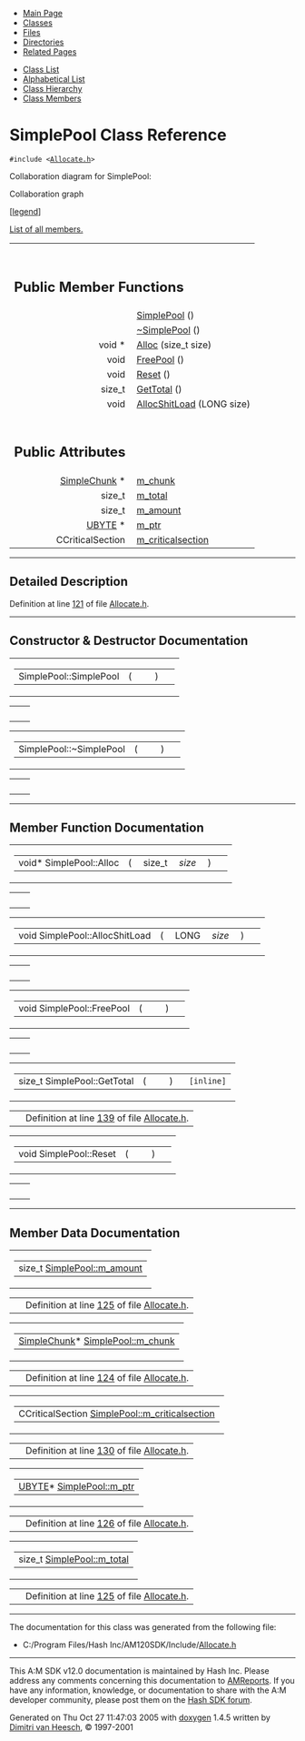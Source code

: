 <div class="tabs">

- [Main Page](index.md)
- <span id="current">[Classes](annotated.md)</span>
- [Files](files.md)
- [Directories](dirs.md)
- [Related Pages](pages.md)

</div>

<div class="tabs">

- [Class List](annotated.md)
- [Alphabetical List](classes.md)
- [Class Hierarchy](hierarchy.md)
- [Class Members](functions.md)

</div>

# SimplePool Class Reference

`#include <`<a href="Allocate_8h-source.md" class="el"><code>Allocate.h</code></a>`>`

Collaboration diagram for SimplePool:

<span class="image placeholder" original-image-src="classSimplePool__coll__graph.gif" original-image-title="" border="0" usemap="#SimplePool__coll__map">Collaboration graph</span>

\[[legend](graph_legend.md)\]

[List of all members.](classSimplePool-members.md)

<table data-border="0" data-cellpadding="0" data-cellspacing="0">
<colgroup>
<col style="width: 50%" />
<col style="width: 50%" />
</colgroup>
<tbody>
<tr>
<td></td>
<td></td>
</tr>
<tr>
<td colspan="2"><br />
&#10;<h2 id="public-member-functions">Public Member Functions</h2></td>
</tr>
<tr>
<td class="memItemLeft" style="text-align: right;" data-nowrap="" data-valign="top"> </td>
<td class="memItemRight" data-valign="bottom"><a href="classSimplePool.md#f80f1eb2f178ce55e4c3b6f66819a616" class="el">SimplePool</a> ()</td>
</tr>
<tr>
<td class="memItemLeft" style="text-align: right;" data-nowrap="" data-valign="top"> </td>
<td class="memItemRight" data-valign="bottom"><a href="classSimplePool.md#e99e5306db341157e7b46509a3644d1c" class="el">~SimplePool</a> ()</td>
</tr>
<tr>
<td class="memItemLeft" style="text-align: right;" data-nowrap="" data-valign="top">void * </td>
<td class="memItemRight" data-valign="bottom"><a href="classSimplePool.md#c1a36b6050d5609570081ede27b259c4" class="el">Alloc</a> (size_t size)</td>
</tr>
<tr>
<td class="memItemLeft" style="text-align: right;" data-nowrap="" data-valign="top">void </td>
<td class="memItemRight" data-valign="bottom"><a href="classSimplePool.md#49a3e87dfcb34a8dc782243de471bea9" class="el">FreePool</a> ()</td>
</tr>
<tr>
<td class="memItemLeft" style="text-align: right;" data-nowrap="" data-valign="top">void </td>
<td class="memItemRight" data-valign="bottom"><a href="classSimplePool.md#723c2e35b3e2fa578261be72c871f300" class="el">Reset</a> ()</td>
</tr>
<tr>
<td class="memItemLeft" style="text-align: right;" data-nowrap="" data-valign="top">size_t </td>
<td class="memItemRight" data-valign="bottom"><a href="classSimplePool.md#a0220381b7ca4bee6ae0bc21b6f8a5fc" class="el">GetTotal</a> ()</td>
</tr>
<tr>
<td class="memItemLeft" style="text-align: right;" data-nowrap="" data-valign="top">void </td>
<td class="memItemRight" data-valign="bottom"><a href="classSimplePool.md#53ec6eeccd7f17654dd9c37302676315" class="el">AllocShitLoad</a> (LONG size)</td>
</tr>
<tr>
<td colspan="2"><br />
&#10;<h2 id="public-attributes">Public Attributes</h2></td>
</tr>
<tr>
<td class="memItemLeft" style="text-align: right;" data-nowrap="" data-valign="top"><a href="classSimpleChunk.md" class="el">SimpleChunk</a> * </td>
<td class="memItemRight" data-valign="bottom"><a href="classSimplePool.md#de025bd11225a5649d6067a7a294cfb8" class="el">m_chunk</a></td>
</tr>
<tr>
<td class="memItemLeft" style="text-align: right;" data-nowrap="" data-valign="top">size_t </td>
<td class="memItemRight" data-valign="bottom"><a href="classSimplePool.md#6c9b5ebae49f49b8b6a037c129428774" class="el">m_total</a></td>
</tr>
<tr>
<td class="memItemLeft" style="text-align: right;" data-nowrap="" data-valign="top">size_t </td>
<td class="memItemRight" data-valign="bottom"><a href="classSimplePool.md#edb9994036741c55a4a4fa6653a7d8bb" class="el">m_amount</a></td>
</tr>
<tr>
<td class="memItemLeft" style="text-align: right;" data-nowrap="" data-valign="top"><a href="DataType_8h.md#6df7643c26cd4b455d883d8fae3d6bf1" class="el">UBYTE</a> * </td>
<td class="memItemRight" data-valign="bottom"><a href="classSimplePool.md#d69ddb9a1b8e956eada83f688ce2cb2b" class="el">m_ptr</a></td>
</tr>
<tr>
<td class="memItemLeft" style="text-align: right;" data-nowrap="" data-valign="top">CCriticalSection </td>
<td class="memItemRight" data-valign="bottom"><a href="classSimplePool.md#ab45ae9b8fc212c509d321bcc78ff75e" class="el">m_criticalsection</a></td>
</tr>
</tbody>
</table>

------------------------------------------------------------------------

<span id="_details"></span>

## Detailed Description

Definition at line <a href="Allocate_8h-source.md#l00121" class="el">121</a> of file <a href="Allocate_8h-source.md" class="el">Allocate.h</a>.

------------------------------------------------------------------------

## Constructor & Destructor Documentation

<span id="f80f1eb2f178ce55e4c3b6f66819a616" class="anchor"></span>

<table class="mdTable" data-cellpadding="2" data-cellspacing="0">
<colgroup>
<col style="width: 100%" />
</colgroup>
<tbody>
<tr>
<td class="mdRow"><table data-cellpadding="0" data-cellspacing="0" data-border="0">
<tbody>
<tr>
<td class="md" data-nowrap="" data-valign="top">SimplePool::SimplePool</td>
<td class="md" data-valign="top">( </td>
<td class="mdname1" data-valign="top" data-nowrap=""></td>
<td class="md" data-valign="top"> ) </td>
<td class="md" data-nowrap=""></td>
</tr>
</tbody>
</table></td>
</tr>
</tbody>
</table>

|     |     |
|-----|-----|
|     |     |

<span id="e99e5306db341157e7b46509a3644d1c" class="anchor"></span>

<table class="mdTable" data-cellpadding="2" data-cellspacing="0">
<colgroup>
<col style="width: 100%" />
</colgroup>
<tbody>
<tr>
<td class="mdRow"><table data-cellpadding="0" data-cellspacing="0" data-border="0">
<tbody>
<tr>
<td class="md" data-nowrap="" data-valign="top">SimplePool::~SimplePool</td>
<td class="md" data-valign="top">( </td>
<td class="mdname1" data-valign="top" data-nowrap=""></td>
<td class="md" data-valign="top"> ) </td>
<td class="md" data-nowrap=""></td>
</tr>
</tbody>
</table></td>
</tr>
</tbody>
</table>

|     |     |
|-----|-----|
|     |     |

------------------------------------------------------------------------

## Member Function Documentation

<span id="c1a36b6050d5609570081ede27b259c4" class="anchor"></span>

<table class="mdTable" data-cellpadding="2" data-cellspacing="0">
<colgroup>
<col style="width: 100%" />
</colgroup>
<tbody>
<tr>
<td class="mdRow"><table data-cellpadding="0" data-cellspacing="0" data-border="0">
<tbody>
<tr>
<td class="md" data-nowrap="" data-valign="top">void* SimplePool::Alloc</td>
<td class="md" data-valign="top">( </td>
<td class="md" data-nowrap="" data-valign="top">size_t </td>
<td class="mdname1" data-valign="top" data-nowrap=""><em>size</em></td>
<td class="md" data-valign="top"> ) </td>
<td class="md" data-nowrap=""></td>
</tr>
</tbody>
</table></td>
</tr>
</tbody>
</table>

|     |     |
|-----|-----|
|     |     |

<span id="53ec6eeccd7f17654dd9c37302676315" class="anchor"></span>

<table class="mdTable" data-cellpadding="2" data-cellspacing="0">
<colgroup>
<col style="width: 100%" />
</colgroup>
<tbody>
<tr>
<td class="mdRow"><table data-cellpadding="0" data-cellspacing="0" data-border="0">
<tbody>
<tr>
<td class="md" data-nowrap="" data-valign="top">void SimplePool::AllocShitLoad</td>
<td class="md" data-valign="top">( </td>
<td class="md" data-nowrap="" data-valign="top">LONG </td>
<td class="mdname1" data-valign="top" data-nowrap=""><em>size</em></td>
<td class="md" data-valign="top"> ) </td>
<td class="md" data-nowrap=""></td>
</tr>
</tbody>
</table></td>
</tr>
</tbody>
</table>

|     |     |
|-----|-----|
|     |     |

<span id="49a3e87dfcb34a8dc782243de471bea9" class="anchor"></span>

<table class="mdTable" data-cellpadding="2" data-cellspacing="0">
<colgroup>
<col style="width: 100%" />
</colgroup>
<tbody>
<tr>
<td class="mdRow"><table data-cellpadding="0" data-cellspacing="0" data-border="0">
<tbody>
<tr>
<td class="md" data-nowrap="" data-valign="top">void SimplePool::FreePool</td>
<td class="md" data-valign="top">( </td>
<td class="mdname1" data-valign="top" data-nowrap=""></td>
<td class="md" data-valign="top"> ) </td>
<td class="md" data-nowrap=""></td>
</tr>
</tbody>
</table></td>
</tr>
</tbody>
</table>

|     |     |
|-----|-----|
|     |     |

<span id="a0220381b7ca4bee6ae0bc21b6f8a5fc" class="anchor"></span>

<table class="mdTable" data-cellpadding="2" data-cellspacing="0">
<colgroup>
<col style="width: 100%" />
</colgroup>
<tbody>
<tr>
<td class="mdRow"><table data-cellpadding="0" data-cellspacing="0" data-border="0">
<tbody>
<tr>
<td class="md" data-nowrap="" data-valign="top">size_t SimplePool::GetTotal</td>
<td class="md" data-valign="top">( </td>
<td class="mdname1" data-valign="top" data-nowrap=""></td>
<td class="md" data-valign="top"> ) </td>
<td class="md" data-nowrap=""><code> [inline]</code></td>
</tr>
</tbody>
</table></td>
</tr>
</tbody>
</table>

|  |  |
|----|----|
|   | Definition at line <a href="Allocate_8h-source.md#l00139" class="el">139</a> of file <a href="Allocate_8h-source.md" class="el">Allocate.h</a>. |

<span id="723c2e35b3e2fa578261be72c871f300" class="anchor"></span>

<table class="mdTable" data-cellpadding="2" data-cellspacing="0">
<colgroup>
<col style="width: 100%" />
</colgroup>
<tbody>
<tr>
<td class="mdRow"><table data-cellpadding="0" data-cellspacing="0" data-border="0">
<tbody>
<tr>
<td class="md" data-nowrap="" data-valign="top">void SimplePool::Reset</td>
<td class="md" data-valign="top">( </td>
<td class="mdname1" data-valign="top" data-nowrap=""></td>
<td class="md" data-valign="top"> ) </td>
<td class="md" data-nowrap=""></td>
</tr>
</tbody>
</table></td>
</tr>
</tbody>
</table>

|     |     |
|-----|-----|
|     |     |

------------------------------------------------------------------------

## Member Data Documentation

<span id="edb9994036741c55a4a4fa6653a7d8bb" class="anchor"></span>

<table class="mdTable" data-cellpadding="2" data-cellspacing="0">
<colgroup>
<col style="width: 100%" />
</colgroup>
<tbody>
<tr>
<td class="mdRow"><table data-cellpadding="0" data-cellspacing="0" data-border="0">
<tbody>
<tr>
<td class="md" data-nowrap="" data-valign="top">size_t <a href="classSimplePool.md#edb9994036741c55a4a4fa6653a7d8bb" class="el">SimplePool::m_amount</a></td>
</tr>
</tbody>
</table></td>
</tr>
</tbody>
</table>

|  |  |
|----|----|
|   | Definition at line <a href="Allocate_8h-source.md#l00125" class="el">125</a> of file <a href="Allocate_8h-source.md" class="el">Allocate.h</a>. |

<span id="de025bd11225a5649d6067a7a294cfb8" class="anchor"></span>

<table class="mdTable" data-cellpadding="2" data-cellspacing="0">
<colgroup>
<col style="width: 100%" />
</colgroup>
<tbody>
<tr>
<td class="mdRow"><table data-cellpadding="0" data-cellspacing="0" data-border="0">
<tbody>
<tr>
<td class="md" data-nowrap="" data-valign="top"><a href="classSimpleChunk.md" class="el">SimpleChunk</a>* <a href="classSimplePool.md#de025bd11225a5649d6067a7a294cfb8" class="el">SimplePool::m_chunk</a></td>
</tr>
</tbody>
</table></td>
</tr>
</tbody>
</table>

|  |  |
|----|----|
|   | Definition at line <a href="Allocate_8h-source.md#l00124" class="el">124</a> of file <a href="Allocate_8h-source.md" class="el">Allocate.h</a>. |

<span id="ab45ae9b8fc212c509d321bcc78ff75e" class="anchor"></span>

<table class="mdTable" data-cellpadding="2" data-cellspacing="0">
<colgroup>
<col style="width: 100%" />
</colgroup>
<tbody>
<tr>
<td class="mdRow"><table data-cellpadding="0" data-cellspacing="0" data-border="0">
<tbody>
<tr>
<td class="md" data-nowrap="" data-valign="top">CCriticalSection <a href="classSimplePool.md#ab45ae9b8fc212c509d321bcc78ff75e" class="el">SimplePool::m_criticalsection</a></td>
</tr>
</tbody>
</table></td>
</tr>
</tbody>
</table>

|  |  |
|----|----|
|   | Definition at line <a href="Allocate_8h-source.md#l00130" class="el">130</a> of file <a href="Allocate_8h-source.md" class="el">Allocate.h</a>. |

<span id="d69ddb9a1b8e956eada83f688ce2cb2b" class="anchor"></span>

<table class="mdTable" data-cellpadding="2" data-cellspacing="0">
<colgroup>
<col style="width: 100%" />
</colgroup>
<tbody>
<tr>
<td class="mdRow"><table data-cellpadding="0" data-cellspacing="0" data-border="0">
<tbody>
<tr>
<td class="md" data-nowrap="" data-valign="top"><a href="DataType_8h.md#6df7643c26cd4b455d883d8fae3d6bf1" class="el">UBYTE</a>* <a href="classSimplePool.md#d69ddb9a1b8e956eada83f688ce2cb2b" class="el">SimplePool::m_ptr</a></td>
</tr>
</tbody>
</table></td>
</tr>
</tbody>
</table>

|  |  |
|----|----|
|   | Definition at line <a href="Allocate_8h-source.md#l00126" class="el">126</a> of file <a href="Allocate_8h-source.md" class="el">Allocate.h</a>. |

<span id="6c9b5ebae49f49b8b6a037c129428774" class="anchor"></span>

<table class="mdTable" data-cellpadding="2" data-cellspacing="0">
<colgroup>
<col style="width: 100%" />
</colgroup>
<tbody>
<tr>
<td class="mdRow"><table data-cellpadding="0" data-cellspacing="0" data-border="0">
<tbody>
<tr>
<td class="md" data-nowrap="" data-valign="top">size_t <a href="classSimplePool.md#6c9b5ebae49f49b8b6a037c129428774" class="el">SimplePool::m_total</a></td>
</tr>
</tbody>
</table></td>
</tr>
</tbody>
</table>

|  |  |
|----|----|
|   | Definition at line <a href="Allocate_8h-source.md#l00125" class="el">125</a> of file <a href="Allocate_8h-source.md" class="el">Allocate.h</a>. |

------------------------------------------------------------------------

The documentation for this class was generated from the following file:

- C:/Program Files/Hash Inc/AM120SDK/Include/<a href="Allocate_8h-source.md" class="el">Allocate.h</a>

------------------------------------------------------------------------

<span class="small">This A:M SDK v12.0 documentation is maintained by Hash Inc. Please address any comments concerning this documentation to [AMReports](http://www.hash.com/reports). If you have any information, knowledge, or documentation to share with the A:M developer community, please post them on the [Hash SDK forum](http://www.hash.com/forums/index.php?showforum=11).</span>

Generated on Thu Oct 27 11:47:03 2005 with [<span class="image placeholder" original-image-src="doxygen.png" original-image-title="" height="45" width="100" align="middle" border="0">doxygen</span>](http://www.doxygen.org/index.html) 1.4.5 written by [Dimitri van Heesch](mailto:dimitri@stack.nl), © 1997-2001
